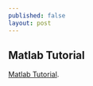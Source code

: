 ```yaml
---
published: false
layout: post
---
```

## Matlab Tutorial

 [Matlab Tutorial](http://www.cyclismo.org/tutorial/matlab/index.html).
